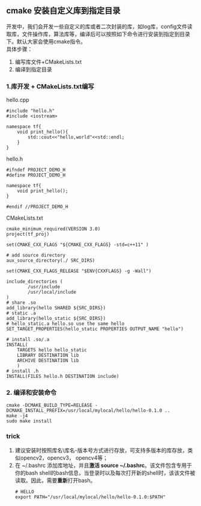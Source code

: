 ## cmake 安装自定义库到指定目录
开发中，我们会开发一些自定义的库或者二次封装的库，如log库，config文件读取库，文件操作库，算法库等，编译后可以按照如下命令进行安装到指定到目录下。默认大家会使用cmake指令。<br>
具体步骤：<br>
1. 编写库文件+CMakeLists.txt
2. 编译到指定目录

### **1.库开发 + CMakeLists.txt编写**
hello.cpp
```
#include "hello.h"
#include <iostream>

namespace tf{
    void print_hello(){
        std::cout<<"hello,world"<<std::endl;
    }
}
```

hello.h
```
#ifndef PROJECT_DEMO_H
#define PROJECT_DEMO_H

namespace tf{
    void print_hello();
}

#endif //PROJECT_DEMO_H

```
CMakeLists.txt
```
cmake_minimum_required(VERSION 3.0)
project(tf_proj)

set(CMAKE_CXX_FLAGS "${CMAKE_CXX_FLAGS} -std=c++11" )

# add source directory
aux_source_directory(./ SRC_DIRS)

set(CMAKE_CXX_FLAGS_RELEASE "$ENV{CXXFLAGS} -g -Wall")

include_directories (
        /usr/include
        /usr/local/include
)
# share .so
add_library(hello SHARED ${SRC_DIRS})
# static .a
add_library(hello_static ${SRC_DIRS})
# hello_static.a hello.so use the same hello
SET_TARGET_PROPERTIES(hello_static PROPERTIES OUTPUT_NAME "hello")

# install .so/.a
INSTALL(
    TARGETS hello hello_static
    LIBRARY DESTINATION lib
    ARCHIVE DESTINATION lib
    )
# install .h
INSTALL(FILES hello.h DESTINATION include)
```

### 2. 编译和安装命令
```
cmake -DCMAKE_BUILD_TYPE=RELEASE -DCMAKE_INSTALL_PREFIX=/usr/local/mylocal/hello/hello-0.1.0 ..
make -j4
sudo make install
```

### **trick**
1. 建议安装时按照库名\库名-版本号方式进行存放，可支持多版本的库存放，类似opencv2，opencv3， opencv4等；<br>
2. 在 ~/.bashrc 添加库地址，并且**激活 source ~/.bashrc**。该文件包含专用于你的bash shell的bash信息，当登录时以及每次打开新的shell时，该该文件被读取。因此，需要**重新**打开bash。
    ```
    # HELLO
    export PATH="/usr/local/mylocal/hello/hello-0.1.0:$PATH"
    ```
